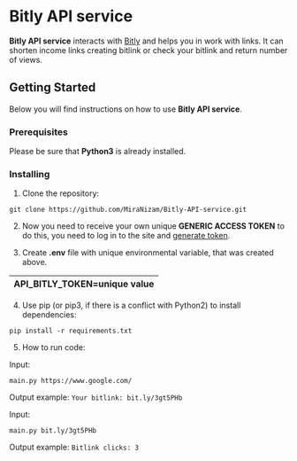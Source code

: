 # Bitly API service

**Bitly API service** interacts with [Bitly](https://bitly.com/pages/home/v1) and helps you in work with links. It can shorten income links creating bitlink or check your bitlink and return number of views.

## Getting Started

Below you will find instructions on how to use **Bitly API service**.  

### Prerequisites

Please be sure that **Python3** is already installed. 

### Installing
1. Clone the repository:
```
git clone https://github.com/MiraNizam/Bitly-API-service.git
```
2. Now you need to receive your own unique **GENERIC ACCESS TOKEN** to do this, you need to log in to the site and [generate token](https://app.bitly.com/settings/api/).

3. Create **.env** file with unique environmental variable, that was created above. 

| API_BITLY_TOKEN=unique value  | 
|----------------------------------------|

4. Use pip (or pip3, if there is a conflict with Python2) to install dependencies:
```
pip install -r requirements.txt
```
5. How to run code:

Input: 
```
main.py https://www.google.com/
```
Output example: 
`Your bitlink: bit.ly/3gt5PHb`

Input:
```
main.py bit.ly/3gt5PHb
```
Output example:
`
Bitlink clicks: 3
`